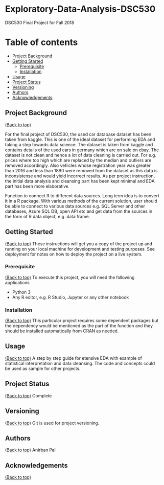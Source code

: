 # Exploratory-Data-Analysis-DSC530
DSC530 Final Project for Fall 2018

# Table of contents

- [Project Background](#project-background)
- [Getting Started](#getting-started)
  - [Prerequisite](#prerequisite)
  - [Installation](#installation)
- [Usage](#usage)
- [Project Status](#project-status)
- [Versioning](#versioning)
- [Authors](#authors)
- [Acknowledgements](#acknowledgements)

## Project Background
[(Back to top)](#table-of-contents)

For the final project of DSC530, the used car database dataset has been taken from kaggle. This is one of the ideal dataset for performing EDA and taking a step towards data science. 
The dataset is taken from kaggle and contains details of the used cars in germany which are on sale on ebay.
The dataset is not clean and hence a lot of data cleaning is carried out. For e.g. prices where too high which are replaced by the median and outliers are removed accordingly. 
Also vehicles whose registration year was greater than 2016 and less than 1890 were removed from the dataset as this data is inconsistense and would yield incorrect results.
As per project instruction, the initial data analysis and cleansing part has been kept minimal and EDA part has been more elaborative.

Function to connect R to different data sources. Long term idea is to convert it in a R package. With various methods of the current solution, user should be able to connect to various data sources e.g. SQL Server and other databases, Azure SQL DB, open API etc and get data from the sources in the form of R data object, e.g. data frame.

## Getting Started
[(Back to top)](#table-of-contents)
These instructions will get you a copy of the project up and running on your local machine for development and testing purposes. See deployment for notes on how to deploy the project on a live system.

### Prerequisite
[(Back to top)](#table-of-contents)
To execute this project, you will need the following applications 
* Python 3 
* Any R editor, e.g. R Studio, Jupyter or any other notebook

### Installation
[(Back to top)](#table-of-contents)
This particular project requires some dependent packages but the dependency would be mentioned as the part of the function and they should be installed automatically from CRAN as needed.

## Usage
[(Back to top)](#table-of-contents)
A step by step guide for etensive EDA with example of statistical interpretation and data cleansing. The code and concepts could be used as sample for other projects.

## Project Status
[(Back to top)](#table-of-contents)
Complete

## Versioning
[(Back to top)](#table-of-contents)
Git is used for project versioning.

## Authors
[(Back to top)](#table-of-contents)
Anirban Pal

## Acknowledgements
[(Back to top)](#table-of-contents)
